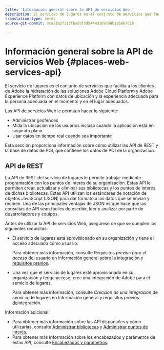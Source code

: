 ```yaml
---
title: 'Información general sobre la API de servicios Web '
description: El servicio de lugares es el conjunto de servicios que facilita a los clientes de Adobe la hidratación de las soluciones Adobe Experience Cloud y Adobe Experience Platform con datos de ubicación y la experiencia adecuada para la persona adecuada en el momento y en el lugar adecuados.
translation-type: tm+mt
source-git-commit: 0ca2162f113fba6bfbd54443109068b1a506762b

---
```



# Información general sobre la API de servicios Web {#places-web-services-api}

El servicio de lugares es el conjunto de servicios que facilita a los clientes de Adobe la hidratación de las soluciones Adobe Cloud Platform y Adobe Experience Platform con datos de ubicación y la experiencia adecuada para la persona adecuada en el momento y en el lugar adecuados.

Las API de servicios Web le permiten hacer lo siguiente:

* Administrar geofences
* Mida la ubicación de los usuarios incluso cuando la aplicación está en segundo plano
* Usar datos en tiempo real cuando sea importante

Esta sección proporciona información sobre cómo utilizar las API de REST y la base de datos de POI, que contiene los datos de POI de la organización.

## API de REST

La API de REST del servicio de lugares le permite trabajar mediante programación con los puntos de interés de su organización. Estas API le permiten crear, actualizar y eliminar sus bibliotecas y los puntos de interés de dichas bibliotecas. Estas API utilizan los estándares de notación de objetos JavaScript (JSON) para dar formato a los datos que se envían y reciben. Una de las principales ventajas de JSON es que hace que las consultas de API sean fáciles de escribir, leer y analizar por parte de desarrolladores y equipos.

Antes de utilizar la API de servicios Web, asegúrese de que se cumplen los siguientes requisitos:

* El servicio de lugares está aprovisionado en su organización y tiene el acceso adecuado como usuario.

   Para obtener más información, consulte Requisitos *previos para el acceso* del usuario en Información general sobre [la integración y requisitos previos](/help/web-service-api/adobe-i-o-integration.md).

* Una vez que el servicio de lugares esté aprovisionado en su organización y tenga acceso, cree una integración de Adobe para el servicio de lugares.

   Para obtener más información, consulte *Creación de una integración* de servicio de lugares en Información general y requisitos previos [de](/help/web-service-api/adobe-i-o-integration.md)integración.

Información adicional:

* Para obtener más información sobre las API disponibles y cómo utilizarlas, consulte [Administrar bibliotecas](/help/web-service-api/api-usage/manage-libraries/manage-libraries.md) y [Administrar puntos de interés](/help/web-service-api/api-usage/manage-pois/manage-pois.md).
* Para obtener más información sobre los encabezados y parámetros de estas API, consulte [Encabezados y parámetros](/help/web-service-api/api-usage/headers-and-parameters.md).
